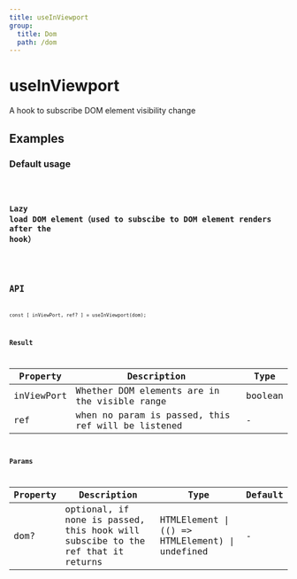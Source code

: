 ```yaml
---
title: useInViewport
group:
  title: Dom
  path: /dom
---
```


# useInViewport

A hook to subscribe DOM element visibility change

## Examples

### Default usage

<code src="./demo/demo1.tsx" />

### Lazy load DOM element（used to subscibe to DOM element renders after the hook）

<code src="./demo/demo2.tsx" />


## API

```
const [ inViewPort, ref? ] = useInViewport(dom);
```

### Result

| Property | Description                                         | Type                 |
|----------|------------------------------------------|------------|
| inViewPort  | Whether DOM elements are in the visible range                             | boolean    |
| ref     | when no param is passed, this ref will be listened      | -        |

### Params

| Property | Description                                                        | Type                   | Default |
|---------|----------------------------------------------|------------------------|--------|
| dom? | optional, if none is passed, this hook will subscibe to the ref that it returns  | HTMLElement \| (() => HTMLElement) \| undefined | -      |
